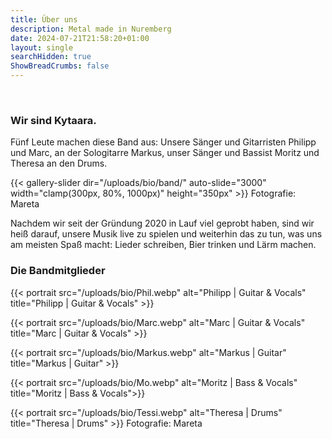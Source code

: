 ```yaml
---
title: Über uns
description: Metal made in Nuremberg
date: 2024-07-21T21:58:20+01:00
layout: single
searchHidden: true
ShowBreadCrumbs: false
---
```


&nbsp;  
### Wir sind Kytaara.  

Fünf Leute machen diese Band aus: Unsere Sänger und Gitarristen Philipp und Marc, an der Sologitarre Markus, unser Sänger und Bassist Moritz und Theresa an den Drums. 

{{< gallery-slider dir="/uploads/bio/band/" auto-slide="3000" width="clamp(300px, 80%, 1000px)" height="350px" >}}
Fotografie: Mareta
&nbsp;  

Nachdem wir seit der Gründung 2020 in Lauf viel geprobt haben, sind wir heiß darauf, unsere Musik live zu spielen und weiterhin das zu tun, was uns am meisten Spaß macht: Lieder schreiben, Bier trinken und Lärm machen.

### Die Bandmitglieder  

{{< portrait src="/uploads/bio/Phil.webp"
alt="Philipp | Guitar & Vocals" 
title="Philipp | Guitar & Vocals" >}}  

{{< portrait src="/uploads/bio/Marc.webp"
alt="Marc | Guitar & Vocals" 
title="Marc | Guitar & Vocals" >}}  

{{< portrait src="/uploads/bio/Markus.webp"
alt="Markus | Guitar" 
title="Markus | Guitar" >}}  

{{< portrait src="/uploads/bio/Mo.webp"
alt="Moritz | Bass & Vocals" 
title="Moritz | Bass & Vocals">}}  

{{< portrait src="/uploads/bio/Tessi.webp"
alt="Theresa | Drums" 
title="Theresa | Drums" >}}
Fotografie: Mareta
